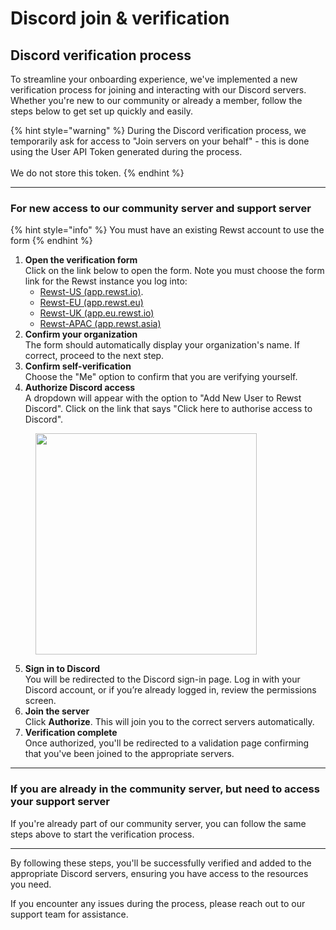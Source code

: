 # Discord join & verification

## Discord verification process

To streamline your onboarding experience, we've implemented a new verification process for joining and interacting with our Discord servers. Whether you're new to our community or already a member, follow the steps below to get set up quickly and easily.

{% hint style="warning" %}
During the Discord verification process, we temporarily ask for access to "Join servers on your behalf" - this is done using the User API Token generated during the process.\
\
We do not store this token.
{% endhint %}

***

### For new access to our community server and support server

{% hint style="info" %}
You must have an existing Rewst account to use the form
{% endhint %}

1. **Open the verification form**\
   Click on the link below to open the form. Note you must choose the form link for the Rewst instance you log into:
   * [Rewst-US (app.rewst.io)](https://app.rewst.io/form/018f86cc-6a94-7965-b90f-a0daae9178cc).
   * [Rewst-EU (app.rewst.eu)](https://app.rewst.eu/form/0192ff0b-00f3-7c56-b898-50090dfb05b9)
   * [Rewst-UK (app.eu.rewst.io)](https://app.eu.rewst.io/form/01930353-19a2-7898-8ec3-11ba33dd2b8f)
   * [Rewst-APAC (app.rewst.asia)](https://app.rewst.asia/form/0193034c-8e43-7dc0-9621-0b6115d57fc5)
2. **Confirm your organization**\
   The form should automatically display your organization's name. If correct, proceed to the next step.
3. **Confirm self-verification**\
   Choose the "Me" option to confirm that you are verifying yourself.
4. **Authorize Discord access**\
   A dropdown will appear with the option to "Add New User to Rewst Discord". Click on the link that says "Click here to authorise access to Discord".

<figure><img src="../../.gitbook/assets/image (29).png" alt="" width="354"><figcaption></figcaption></figure>

5. **Sign in to Discord**\
   You will be redirected to the Discord sign-in page. Log in with your Discord account, or if you’re already logged in, review the permissions screen.
6. **Join the server**\
   Click **Authorize**. This will join you to the correct servers automatically.
7. **Verification complete**\
   Once authorized, you'll be redirected to a validation page confirming that you've been joined to the appropriate servers.

***

### If you are already in the community server, but need to access your support server

If you're already part of our community server, you can follow the same steps above to start the verification process.

***

By following these steps, you'll be successfully verified and added to the appropriate Discord servers, ensuring you have access to the resources you need.

If you encounter any issues during the process, please reach out to our support team for assistance.
